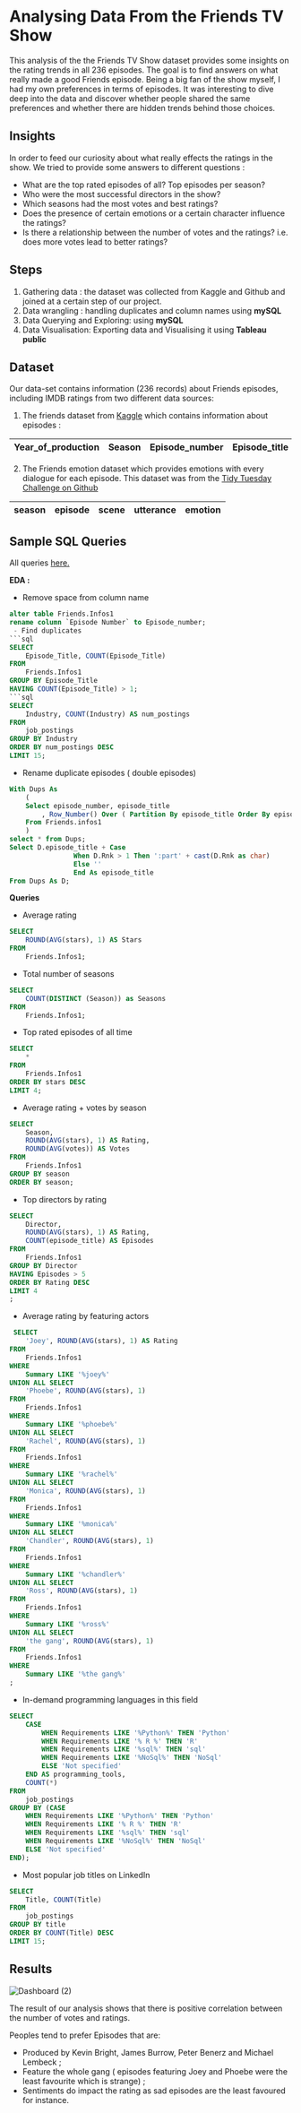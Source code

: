 # Analysing Data From the Friends TV Show      

This analysis of the the Friends TV Show dataset provides some insights on the rating trends in all 236 episodes. The goal is to find answers on what really made a good Friends episode. Being a big fan of the show myself, I had my own preferences in terms of episodes. It was interesting to dive deep into the data and discover whether people shared the same preferences and whether there are hidden trends behind those choices.

## Insights 

 In order to feed our curiosity about what really effects the ratings in the show. We tried to provide some answers to different questions : 
 - What are the top rated episodes of all? Top episodes per season?   
 - Who were the most successful directors in the show?  
 - Which seasons had the most votes and best ratings?
 - Does the presence of certain emotions or a certain character influence the ratings? 
 - Is there a relationship between the number of votes and the ratings? i.e. does more votes lead to better ratings? 

## Steps

 1. Gathering data : the dataset was collected from Kaggle and Github and joined at a certain step of our project. 
 2. Data wrangling : handling duplicates  and column names using **mySQL** 
 3.  Data Querying and Exploring: using **mySQL** 
 4.  Data Visualisation: Exporting data and Visualising it using **Tableau public**  
## Dataset 
Our data-set contains information  (236 records) about Friends episodes, including IMDB ratings from two different data sources: 

 1. The friends dataset from [Kaggle](https://www.kaggle.com/datasets/rezaghari/friends-series-dataset?select=friends_episodes_v3.csv) which contains information about episodes : 

| Year_of_production | Season  | Episode_number | Episode_title | Duration | Summary | Director | Stars | Votes | 
|--|--|--|--|--|--|--|--|--|

 2. The Friends emotion dataset which provides emotions with every dialogue for each episode. This dataset was from the [Tidy Tuesday Challenge on Github](https://github.com/rfordatascience/tidytuesday/blob/master/data/2020/2020-09-08/readme.md )

| season  | episode | scene | utterance | emotion | 
|--|--|--|--|--|
## Sample  SQL Queries 
All queries [here.]() 

**EDA :**
 - Remove space from column name 
```sql
alter table Friends.Infos1
rename column `Episode Number` to Episode_number; 
 - Find duplicates 
```sql
SELECT 
    Episode_Title, COUNT(Episode_Title)
FROM
    Friends.Infos1
GROUP BY Episode_Title
HAVING COUNT(Episode_Title) > 1;
```sql
SELECT 
    Industry, COUNT(Industry) AS num_postings
FROM
    job_postings
GROUP BY Industry
ORDER BY num_postings DESC
LIMIT 15;  
```
 - Rename duplicate episodes ( double episodes) 
```sql
With Dups As
    (
    Select episode_number, episode_title
        , Row_Number() Over ( Partition By episode_title Order By episode_number ) As Rnk
    From Friends.infos1
    )
select * from Dups;
Select D.episode_title + Case
                When D.Rnk > 1 Then ':part' + cast(D.Rnk as char) 
                Else ''
                End As episode_title
From Dups As D;
```
**Queries**
 - Average rating
```sql
SELECT 
    ROUND(AVG(stars), 1) AS Stars
FROM
    Friends.Infos1;
```
 - Total number of seasons
```sql
SELECT 
    COUNT(DISTINCT (Season)) as Seasons
FROM
    Friends.Infos1; 
```
 - Top rated episodes of all time 
```sql
SELECT 
    *
FROM
    Friends.Infos1
ORDER BY stars DESC
LIMIT 4;
```
 -  Average rating + votes by season 
```sql
SELECT 
    Season,
    ROUND(AVG(stars), 1) AS Rating,
    ROUND(AVG(votes)) AS Votes
FROM
    Friends.Infos1
GROUP BY season
ORDER BY season; 
```
 -  Top directors by rating
```sql
SELECT 
    Director,
    ROUND(AVG(stars), 1) AS Rating,
    COUNT(episode_title) AS Episodes
FROM
    Friends.Infos1
GROUP BY Director
HAVING Episodes > 5
ORDER BY Rating DESC
LIMIT 4
; 
```
 - Average rating by featuring actors 
```sql
 SELECT 
    'Joey', ROUND(AVG(stars), 1) AS Rating
FROM
    Friends.Infos1
WHERE
    Summary LIKE '%joey%' 
UNION ALL SELECT 
    'Phoebe', ROUND(AVG(stars), 1)
FROM
    Friends.Infos1
WHERE
    Summary LIKE '%phoebe%' 
UNION ALL SELECT 
    'Rachel', ROUND(AVG(stars), 1)
FROM
    Friends.Infos1
WHERE
    Summary LIKE '%rachel%' 
UNION ALL SELECT 
    'Monica', ROUND(AVG(stars), 1)
FROM
    Friends.Infos1
WHERE
    Summary LIKE '%monica%' 
UNION ALL SELECT 
    'Chandler', ROUND(AVG(stars), 1)
FROM
    Friends.Infos1
WHERE
    Summary LIKE '%chandler%' 
UNION ALL SELECT 
    'Ross', ROUND(AVG(stars), 1)
FROM
    Friends.Infos1
WHERE
    Summary LIKE '%ross%' 
UNION ALL SELECT 
    'the gang', ROUND(AVG(stars), 1)
FROM
    Friends.Infos1
WHERE
    Summary LIKE '%the gang%'
;
```
 - In-demand programming languages in this field 
```sql
SELECT 
    CASE
        WHEN Requirements LIKE '%Python%' THEN 'Python'
        WHEN Requirements LIKE '% R %' THEN 'R'
        WHEN Requirements LIKE '%sql%' THEN 'sql'
        WHEN Requirements LIKE '%NoSql%' THEN 'NoSql'
        ELSE 'Not specified'
    END AS programming_tools,
    COUNT(*)
FROM
    job_postings
GROUP BY (CASE
    WHEN Requirements LIKE '%Python%' THEN 'Python'
    WHEN Requirements LIKE '% R %' THEN 'R'
    WHEN Requirements LIKE '%sql%' THEN 'sql'
    WHEN Requirements LIKE '%NoSql%' THEN 'NoSql'
    ELSE 'Not specified'
END);
```
 - Most popular job titles on LinkedIn 
```sql
SELECT 
    Title, COUNT(Title)
FROM
    job_postings
GROUP BY title
ORDER BY COUNT(Title) DESC
LIMIT 15;
```
## Results 
![Dashboard (2)](https://user-images.githubusercontent.com/54501663/191886379-6757d372-1620-419b-aa10-f5665a30b5ef.png)

 The result of our analysis shows that there is positive correlation between the number of votes and ratings. 
 
 Peoples tend to prefer Episodes that are:
 - Produced by Kevin Bright, James Burrow, Peter Benerz and Michael Lembeck ;
 - Feature the whole gang ( episodes featuring Joey and Phoebe were the least favourite which is strange) ;
 - Sentiments do impact the rating as sad episodes are the least favoured for instance.   
 
 

 



